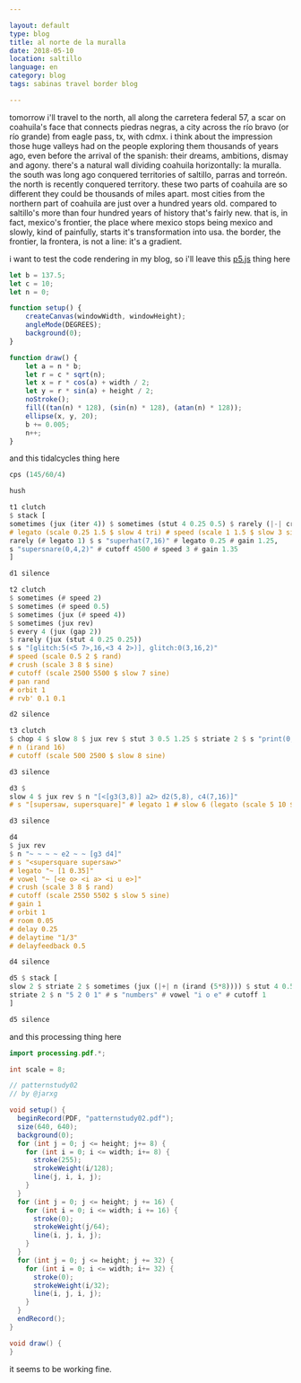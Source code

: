 ```yaml
---

layout: default
type: blog
title: al norte de la muralla
date: 2018-05-10
location: saltillo
language: en
category: blog
tags: sabinas travel border blog

---
```


tomorrow i'll travel to the north, all along the carretera federal 57, a scar on coahuila's face that connects piedras negras, a city across the río bravo (or río grande) from eagle pass, tx, with cdmx. i think about the impression those huge valleys had on the people exploring them thousands of years ago, even before the arrival of the spanish: their dreams, ambitions, dismay and agony. there's a natural wall dividing coahuila horizontally: la muralla. the south was long ago conquered territories of saltillo, parras and torreón. the north is recently conquered territory. these two parts of coahuila are so different they could be thousands of miles apart. most cities from the northern part of coahuila are just over a hundred years old. compared to saltillo's more than four hundred years of history that's fairly new. that is, in fact, mexico's frontier, the place where mexico stops being mexico and slowly, kind of painfully, starts it's transformation into usa. the border, the frontier, la frontera, is not a line: it's a gradient.

i want to test the code rendering in my blog, so i'll leave this [p5.js](https://p5js.org/) thing here

```js
let b = 137.5;
let c = 10;
let n = 0;

function setup() {
    createCanvas(windowWidth, windowHeight);
    angleMode(DEGREES);
    background(0);
}

function draw() {
    let a = n * b;
    let r = c * sqrt(n);
    let x = r * cos(a) + width / 2;
    let y = r * sin(a) + height / 2;
    noStroke();
    fill((tan(n) * 128), (sin(n) * 128), (atan(n) * 128));
    ellipse(x, y, 20);
    b += 0.005;
    n++;
}
```

and this tidalcycles thing here

```haskell
cps (145/60/4)

hush

t1 clutch
$ stack [
sometimes (jux (iter 4)) $ sometimes (stut 4 0.25 0.5) $ rarely (|-| crush (irand 4)) $ sometimes (jux rev) $ s "emu(5,16)"
# legato (scale 0.25 1.5 $ slow 4 tri) # speed (scale 1 1.5 $ slow 3 sine) # crush 7 # cutoff 4500 # gain 1.5,
rarely (# legato 1) $ s "superhat(7,16)" # legato 0.25 # gain 1.25,
s "supersnare(0,4,2)" # cutoff 4500 # speed 3 # gain 1.35
]

d1 silence

t2 clutch
$ sometimes (# speed 2)
$ sometimes (# speed 0.5)
$ sometimes (jux (# speed 4))
$ sometimes (jux rev)
$ every 4 (jux (gap 2))
$ rarely (jux (stut 4 0.25 0.25))
$ s "[glitch:5(<5 7>,16,<3 4 2>)], glitch:0(3,16,2)"
# speed (scale 0.5 2 $ rand)
# crush (scale 3 8 $ sine)
# cutoff (scale 2500 5500 $ slow 7 sine)
# pan rand
# orbit 1
# rvb' 0.1 0.1

d2 silence

t3 clutch
$ chop 4 $ slow 8 $ jux rev $ stut 3 0.5 1.25 $ striate 2 $ s "print(0,16)"
# n (irand 16)
# cutoff (scale 500 2500 $ slow 8 sine)

d3 silence

d3 $
slow 4 $ jux rev $ n "[<[g3(3,8)] a2> d2(5,8), c4(7,16)]"
# s "[supersaw, supersquare]" # legato 1 # slow 6 (legato (scale 5 10 $ slow 10 sine)) # slow 8 (crush (scale 2 5 $ sine)) # slow 4 (lpf' (scale 5 150 $ slow 7 sine) 0) # gain 0.75

d3 silence

d4
$ jux rev
$ n "~ ~ ~ ~ e2 ~ ~ [g3 d4]"
# s "<supersquare supersaw>"
# legato "~ [1 0.35]"
# vowel "~ [<e o> <i a> <i u e>]"
# crush (scale 3 8 $ rand)
# cutoff (scale 2550 5502 $ slow 5 sine)
# gain 1
# orbit 1
# room 0.05
# delay 0.25
# delaytime "1/3"
# delayfeedback 0.5

d4 silence

d5 $ stack [
slow 2 $ striate 2 $ sometimes (jux (|+| n (irand (5*8)))) $ stut 4 0.5 1.05 $ n "{<5 0> 5 <5 ~> <~ 2 5> <5 0 ~ 3> <5 ~> <~ 2 3> <5 3> <~ 1> <5 0 ~> <5 ~>   <3 ~ 4 1 ~>}%8" # s "arpy" # legato 1 # slow 2 (cutoff (scale 50 500 sine)),
striate 2 $ n "5 2 0 1" # s "numbers" # vowel "i o e" # cutoff 1
]

d5 silence
```

and this processing thing here

```java
import processing.pdf.*;

int scale = 8;

// patternstudy02
// by @jarxg

void setup() {
  beginRecord(PDF, "patternstudy02.pdf");
  size(640, 640);
  background(0);
  for (int j = 0; j <= height; j+= 8) {
    for (int i = 0; i <= width; i+= 8) {
      stroke(255);
      strokeWeight(i/128);
      line(j, i, i, j);
    }
  }
  for (int j = 0; j <= height; j += 16) {
    for (int i = 0; i <= width; i += 16) {
      stroke(0);
      strokeWeight(j/64);
      line(i, j, i, j);
    }
  }
  for (int j = 0; j <= height; j += 32) {
    for (int i = 0; i <= width; i+= 32) {
      stroke(0);
      strokeWeight(i/32);
      line(i, j, i, j);
    }
  }
  endRecord();
}

void draw() {
}
```

it seems to be working fine.